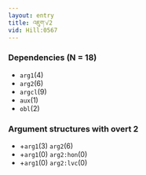 ```yaml
---
layout: entry
title: འཇུག་√2
vid: Hill:0567
---
```

### Dependencies (N = 18)
* `arg1`(4)
* `arg2`(6)
* `argcl`(9)
* `aux`(1)
* `obl`(2)
### Argument structures with overt 2
* +`arg1`(3) `arg2`(6)
* +`arg1`(0) `arg2:hon`(0)
* +`arg1`(0) `arg2:lvc`(0)
